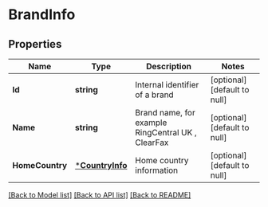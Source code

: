 # BrandInfo

## Properties
Name | Type | Description | Notes
------------ | ------------- | ------------- | -------------
**Id** | **string** | Internal identifier of a brand | [optional] [default to null]
**Name** | **string** | Brand name, for example  RingCentral UK ,  ClearFax  | [optional] [default to null]
**HomeCountry** | [***CountryInfo**](CountryInfo.md) | Home country information | [optional] [default to null]

[[Back to Model list]](../README.md#documentation-for-models) [[Back to API list]](../README.md#documentation-for-api-endpoints) [[Back to README]](../README.md)


